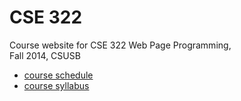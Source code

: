 # CSE 322

Course website for CSE 322 Web Page Programming,  
Fall 2014, CSUSB

* [course schedule](https://github.com/csusbdt/322-2014/wiki/schedule)
* [course syllabus](https://github.com/csusbdt/322-2014/wiki/syllabus)

